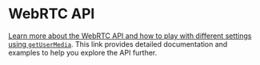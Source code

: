 # WebRTC API

[Learn more about the WebRTC API and how to play with different settings using `getUserMedia`](https://developer.mozilla.org/en-US/docs/Web/API/MediaDevices/getUserMedia). This link provides detailed documentation and examples to help you explore the API further.
